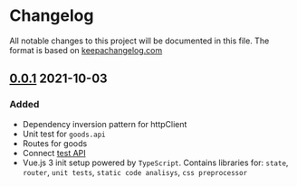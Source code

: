 # Changelog

All notable changes to this project will be documented in this file. 
The format is based on [keepachangelog.com]

## [0.0.1] 2021-10-03

### Added

- Dependency inversion pattern for httpClient
- Unit test for `goods.api`
- Routes for goods
- Connect [test API]
- Vue.js 3 init setup powered by `TypeScript`. Contains libraries for: 
`state`, `router`, `unit tests`, `static code analisys`, `css preprocessor`

[keepachangelog.com]:https://keepachangelog.com/en/1.0.0/
[test API]:https://github.com/NaMax66/test-api
[0.0.1]: https://github.com/NaMax66/web-app-architecture-pattern/releases/tag/v0.0.1
